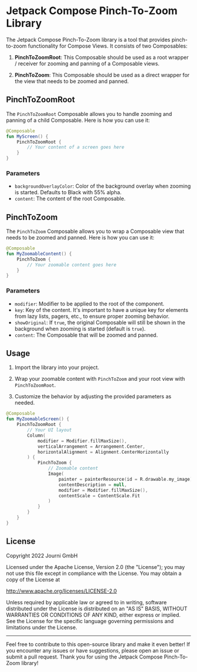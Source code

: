 # Jetpack Compose Pinch-To-Zoom Library

The Jetpack Compose Pinch-To-Zoom library is a tool that provides pinch-to-zoom functionality for Compose Views. It consists of two Composables:

1. **PinchToZoomRoot**: This Composable should be used as a root wrapper / receiver for zooming and panning of a Composable views.

2. **PinchToZoom**: This Composable should be used as a direct wrapper for the view that needs to be zoomed and panned.

## PinchToZoomRoot

The `PinchToZoomRoot` Composable allows you to handle zooming and panning of a child Composable. Here is how you can use it:

```kotlin
@Composable
fun MyScreen() {
    PinchToZoomRoot {
        // Your content of a screen goes here
    }
}
```

### Parameters

- `backgroundOverlayColor`: Color of the background overlay when zooming is started. Defaults to Black with 55% alpha.
- `content`: The content of the root Composable.

## PinchToZoom

The `PinchToZoom` Composable allows you to wrap a Composable view that needs to be zoomed and panned. Here is how you can use it:

```kotlin
@Composable
fun MyZoomableContent() {
    PinchToZoom {
        // Your zoomable content goes here
    }
}
```

### Parameters

- `modifier`: Modifier to be applied to the root of the component.
- `key`: Key of the content. It's important to have a unique key for elements from lazy lists, pagers, etc., to ensure proper zooming behavior.
- `showOriginal`: If `true`, the original Composable will still be shown in the background when zooming is started (default is `true`).
- `content`: The Composable that will be zoomed and panned.

## Usage

1. Import the library into your project.

2. Wrap your zoomable content with `PinchToZoom` and your root view with `PinchToZoomRoot`.

3. Customize the behavior by adjusting the provided parameters as needed.

```kotlin
@Composable
fun MyZoomableScreen() {
    PinchToZoomRoot {
        // Your UI layout
        Column(
            modifier = Modifier.fillMaxSize(),
            verticalArrangement = Arrangement.Center,
            horizontalAlignment = Alignment.CenterHorizontally
        ) {
            PinchToZoom {
                // Zoomable content
                Image(
                    painter = painterResource(id = R.drawable.my_image),
                    contentDescription = null,
                    modifier = Modifier.fillMaxSize(),
                    contentScale = ContentScale.Fit
                )
            }
        }
    }
}
```

## License

Copyright 2022 Journi GmbH

Licensed under the Apache License, Version 2.0 (the "License"); you may not use this file except in compliance with the License. You may obtain a copy of the License at

http://www.apache.org/licenses/LICENSE-2.0

Unless required by applicable law or agreed to in writing, software distributed under the License is distributed on an "AS IS" BASIS, WITHOUT WARRANTIES OR CONDITIONS OF ANY KIND, either express or implied. See the License for the specific language governing permissions and limitations under the License.

---

Feel free to contribute to this open-source library and make it even better! If you encounter any issues or have suggestions, please open an issue or submit a pull request. Thank you for using the Jetpack Compose Pinch-To-Zoom library!
